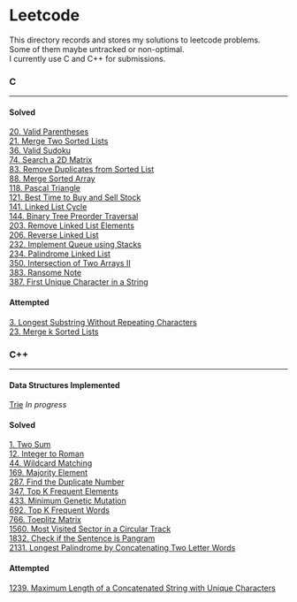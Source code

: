 # Leetcode
This directory records and stores my solutions to leetcode problems.  
Some of them maybe untracked or non-optimal.  
I currently use C and C++ for submissions.


### C
---
#### Solved
[20. Valid Parentheses](c/validParentheses.c)  
[21. Merge Two Sorted Lists](c/mergeKSortedLists.c)  
[36. Valid Sudoku](c/valSudoku.c)  
[74. Search a 2D Matrix](c/search2dMat.c)  
[83. Remove Duplicates from Sorted List](c/rmDupSortedList.c)  
[88. Merge Sorted Array](c/mergeSortedArray.c)  
[118. Pascal Triangle](c/pascalTriangle.c)  
[121. Best Time to Buy and Sell Stock](c/bestTimeBBStock.c)  
[141. Linked List Cycle](c/linkedListCycle.c)  
[144. Binary Tree Preorder Traversal](c/treePreorder.c)  
[203. Remove Linked List Elements](c/rmElements.c)  
[206. Reverse Linked List](c/revList.c)  
[232. Implement Queue using Stacks](c/queueUsing2Stacks.c)  
[234. Palindrome Linked List](c/isPalindromeList.c)  
[350. Intersection of Two Arrays II](c/arrIntersect.c)  
[383. Ransome Note](c/ransomNote.c)  
[387. First Unique Character in a String](c/firstUniqChar.c)  
#### Attempted  
[3. Longest Substring Without Repeating Characters](c/longestSubStr.c)  
[23. Merge k Sorted Lists](c/mergeKSortedLists.c)  

### C++
---
#### Data Structures Implemented  
[Trie](cpp/data_structures/trie.cpp) *In progress*   
#### Solved   
[1. Two Sum](cpp/twoSum.cpp)  
[12. Integer to Roman](cpp/romanNum.cpp)  
[44. Wildcard Matching](cpp/wildCard.cpp)  
[169. Majority Element](cpp/majority.cpp)  
[287. Find the Duplicate Number](cpp/findDupNumber.cpp)  
[347. Top K Frequent Elements](cpp/kFreqElement.cpp)  
[433. Minimum Genetic Mutation](cpp/minGenMutation.cpp)  
[692. Top K Frequent Words](cpp/kFreq.cpp)  
[766. Toeplitz Matrix](cpp/toeplitz.cpp)  
[1560. Most Visited Sector in a Circular Track](cpp/circulartrack.cpp)  
[1832. Check if the Sentence is Pangram](cpp/pangram.cpp)  
[2131. Longest Palindrome by Concatenating Two Letter Words](cpp/longestPalindromeByConcat.cpp)  
#### Attempted
[1239. Maximum Length of a Concatenated String with Unique Characters](cpp/maxLenUniqueCharConcat.cpp)  

